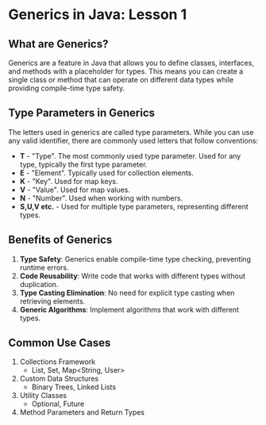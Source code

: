# Generics in Java: Lesson 1

## What are Generics?

Generics are a feature in Java that allows you to define classes, interfaces, and methods with a placeholder for types. This means you can create a single class or method that can operate on different data types while providing compile-time type safety.

## Type Parameters in Generics

The letters used in generics are called type parameters. While you can use any valid identifier, there are commonly used letters that follow conventions:

- **T** - "Type". The most commonly used type parameter. Used for any type, typically the first type parameter.
- **E** - "Element". Typically used for collection elements.
- **K** - "Key". Used for map keys.
- **V** - "Value". Used for map values.
- **N** - "Number". Used when working with numbers.
- **S,U,V etc.** - Used for multiple type parameters, representing different types.

## Benefits of Generics

1. **Type Safety**: Generics enable compile-time type checking, preventing runtime errors.
2. **Code Reusability**: Write code that works with different types without duplication.
3. **Type Casting Elimination**: No need for explicit type casting when retrieving elements.
4. **Generic Algorithms**: Implement algorithms that work with different types.

## Common Use Cases

1. Collections Framework
   - List<String>, Set<Integer>, Map<String, User>
2. Custom Data Structures
   - Binary Trees, Linked Lists
3. Utility Classes
   - Optional<T>, Future<T>
4. Method Parameters and Return Types

